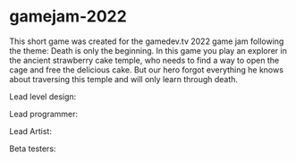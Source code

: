 # gamejam-2022

This short game was created for the gamedev.tv 2022 game jam following the theme: Death is only the beginning.
In this game you play an explorer in the ancient strawberry cake temple, who needs to find a way to open the cage and free the delicious cake.
But our hero forgot everything he knows about traversing this temple and will only learn through death.

Lead level design:

Lead programmer:

Lead Artist: 

Beta testers:
